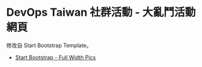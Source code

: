 # DevOps Taiwan 社群活動 - 大亂鬥活動網頁

修改自 Start Bootstrap Template。

* [Start Bootstrap - Full Width Pics](https://startbootstrap.com/template-overviews/full-width-pics/)
